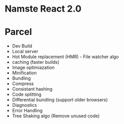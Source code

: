 # Namste React 2.0


# Parcel

- Dev Build
- Local server
- Hot Module replacement (HMR) - File watcher algo
- caching (faster builds)
- Image optimiazation
- Minification
- Bundling
- Compress 
- Consistant hashing
- Code splitting
- Differential bundling (support older browsers)
- Diagnostics
- Error Handling
- Tree Shaking algo (Remove unused code)